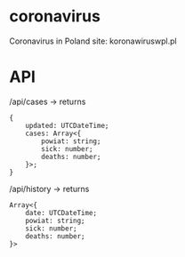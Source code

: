 # coronavirus

Coronavirus in Poland site: koronawiruswpl.pl

# API

/api/cases -> returns

```
{
    updated: UTCDateTime;
    cases: Array<{
        powiat: string;
        sick: number;
        deaths: number;
    }>;
}
```

/api/history -> returns

```
Array<{
    date: UTCDateTime;
    powiat: string;
    sick: number;
    deaths: number;
}>
```
